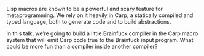 Lisp macros are known to be a powerful and scary feature for metaprogramming. We rely on it heavily in Carp, a statically compiled and typed language, both to generate code and to build abstractions.

In this talk, we’re going to build a little Brainfuck compiler in the Carp macro system that will emit Carp code true to the Brainfuck input program. What could be more fun than a compiler inside another compiler?
